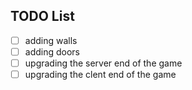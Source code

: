 TODO List
---------

- [ ] adding walls
- [ ] adding doors
- [ ] upgrading the server end of the game
- [ ] upgrading the clent end of the game
